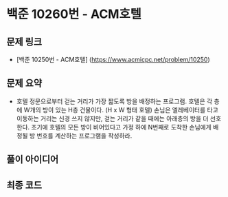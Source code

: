 # 백준 10260번 - ACM호텔

## 문제 링크
- [백준 10250번 - ACM호텔] (https://www.acmicpc.net/problem/10250)

## 문제 요약
- 호텔 정문으로부터 걷는 거리가 가장 짧도록 방을 배정하는 프로그램. 호텔은 각 층에 W개의 방이 있는 H층 건물이다. (H x W 형태 호텔) 손님은 엘레베이터를 타고 이동하는 거리는 신경 쓰지 않지만, 걷는 거리가 같을 때에는 아래층의 방을 더 선호한다. 
초기에 호텔의 모든 방이 비어있다고 가정 하에 N번째로 도착한 손님에게 배정될 방 번호를 계산하는 프로그램을 작성하라. 

## 풀이 아이디어

## 최종 코드
